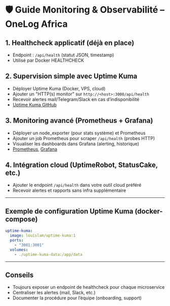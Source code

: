 # 🛡️ Guide Monitoring & Observabilité – OneLog Africa

## 1. Healthcheck applicatif (déjà en place)
- Endpoint : `/api/health` (statut JSON, timestamp)
- Utilisé par Docker HEALTHCHECK

## 2. Supervision simple avec Uptime Kuma
- Déployer Uptime Kuma (Docker, VPS, cloud)
- Ajouter un "HTTP(s) monitor" sur `http://<host>:3000/api/health`
- Recevoir alertes mail/Telegram/Slack en cas d’indisponibilité
- [Uptime Kuma GitHub](https://github.com/louislam/uptime-kuma)

## 3. Monitoring avancé (Prometheus + Grafana)
- Déployer un node_exporter (pour stats système) et Prometheus
- Ajouter un job Prometheus pour scraper `/api/health` (probes HTTP)
- Visualiser les dashboards dans Grafana (alerting, historique)
- [Prometheus](https://prometheus.io/docs/prometheus/latest/getting_started/), [Grafana](https://grafana.com/docs/grafana/latest/getting-started/)

## 4. Intégration cloud (UptimeRobot, StatusCake, etc.)
- Ajouter le endpoint `/api/health` dans votre outil cloud préféré
- Recevoir alertes et rapports sans infra supplémentaire

---

## Exemple de configuration Uptime Kuma (docker-compose)
```yaml
uptime-kuma:
  image: louislam/uptime-kuma:1
  ports:
    - "3001:3001"
  volumes:
    - ./uptime-kuma-data:/app/data
```

---

## Conseils
- Toujours exposer un endpoint de healthcheck pour chaque microservice
- Centraliser les alertes (mail, Slack, etc.)
- Documenter la procédure pour l’équipe (onboarding, support)
